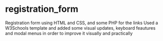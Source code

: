 # registration_form
Registration form using HTML and CSS, and some PHP for the links
Used a W3Schools template and added some visual updates, keyboard feautures and modal menus
in order to improve it visually and practically
